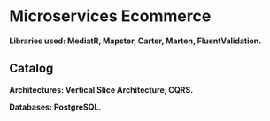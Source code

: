 # Microservices Ecommerce

**Libraries used: MediatR, Mapster, Carter, Marten, FluentValidation.**

## Catalog

**Architectures: Vertical Slice Architecture, CQRS.**

**Databases: PostgreSQL.**
